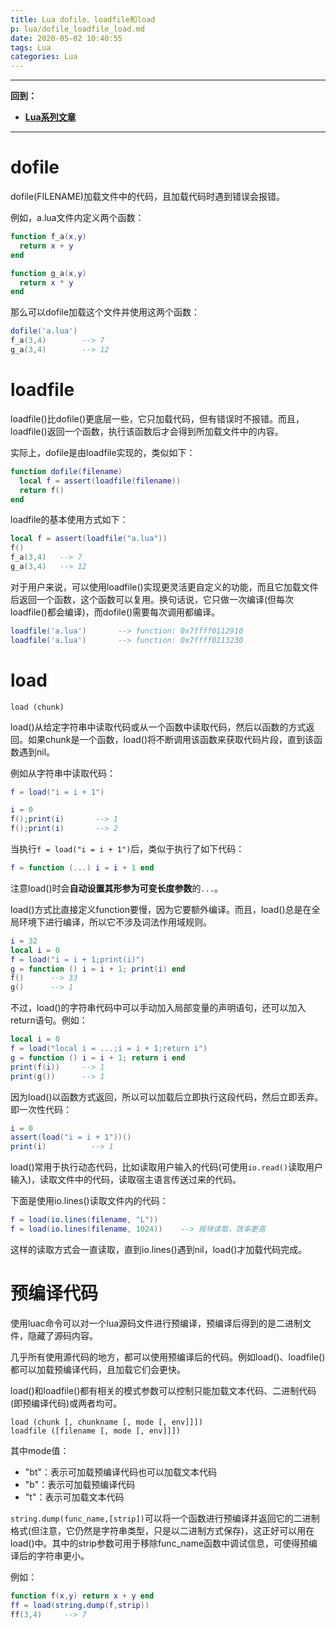 ```yaml
---
title: Lua dofile、loadfile和load
p: lua/dofile_loadfile_load.md
date: 2020-05-02 10:40:55
tags: Lua
categories: Lua
---
```


--------

**回到：**  
- **[Lua系列文章](/lua/index)**  

--------

# dofile

dofile(FILENAME)加载文件中的代码，且加载代码时遇到错误会报错。

例如，a.lua文件内定义两个函数：

```lua
function f_a(x,y)
  return x + y
end

function g_a(x,y)
  return x * y
end
```

那么可以dofile加载这个文件并使用这两个函数：

```lua
dofile('a.lua')
f_a(3,4)        --> 7
g_a(3,4)        --> 12
```

# loadfile

loadfile()比dofile()更底层一些，它只加载代码，但有错误时不报错。而且，loadfile()返回一个函数，执行该函数后才会得到所加载文件中的内容。

实际上，dofile是由loadfile实现的，类似如下：

```lua
function dofile(filename)
  local f = assert(loadfile(filename))
  return f()
end
```

loadfile的基本使用方式如下：

```lua
local f = assert(loadfile("a.lua"))
f()
f_a(3,4)   --> 7
g_a(3,4)   --> 12
```

对于用户来说，可以使用loadfile()实现更灵活更自定义的功能，而且它加载文件后返回一个函数，这个函数可以复用。换句话说，它只做一次编译(但每次loadfile()都会编译)，而dofile()需要每次调用都编译。

```lua
loadfile('a.lua')       --> function: 0x7ffff0112910
loadfile('a.lua')       --> function: 0x7ffff0113230
```

# load

```
load (chunk)
```

load()从给定字符串中读取代码或从一个函数中读取代码，然后以函数的方式返回。如果chunk是一个函数，load()将不断调用该函数来获取代码片段，直到该函数遇到nil。

例如从字符串中读取代码：

```lua
f = load("i = i + 1")

i = 0
f();print(i)       --> 1
f();print(i)       --> 2
```

当执行`f = load("i = i + 1")`后，类似于执行了如下代码：

```lua
f = function (...) i = i + 1 end
```

注意load()时会**自动设置其形参为可变长度参数**的`...`。

load()方式比直接定义function要慢，因为它要额外编译。而且，load()总是在全局环境下进行编译，所以它不涉及词法作用域规则。

```lua
i = 32
local i = 0 
f = load("i = i + 1;print(i)")
g = function () i = i + 1; print(i) end
f()      --> 33
g()      --> 1
```

不过，load()的字符串代码中可以手动加入局部变量的声明语句，还可以加入return语句。例如：

```lua
local i = 0 
f = load("local i = ...;i = i + 1;return i")
g = function () i = i + 1; return i end
print(f(i))     --> 1
print(g())      --> 1
```

因为load()以函数方式返回，所以可以加载后立即执行这段代码，然后立即丢弃。即一次性代码：

```lua
i = 0
assert(load("i = i + 1"))()
print(i)          --> 1
```

load()常用于执行动态代码，比如读取用户输入的代码(可使用`io.read()`读取用户输入)，读取文件中的代码，读取宿主语言传送过来的代码。

下面是使用io.lines()读取文件内的代码：

```lua
f = load(io.lines(filename, "L"))
f = load(io.lines(filename, 1024))    --> 按块读取，效率更高
```

这样的读取方式会一直读取，直到io.lines()遇到nil，load()才加载代码完成。

# 预编译代码

使用luac命令可以对一个lua源码文件进行预编译，预编译后得到的是二进制文件，隐藏了源码内容。

几乎所有使用源代码的地方，都可以使用预编译后的代码。例如load()、loadfile()都可以加载预编译代码，且加载它们会更快。

load()和loadfile()都有相关的模式参数可以控制只能加载文本代码、二进制代码(即预编译代码)或两者均可。

```
load (chunk [, chunkname [, mode [, env]]])
loadfile ([filename [, mode [, env]]])
```

其中mode值：

- "bt"：表示可加载预编译代码也可以加载文本代码  
- "b"：表示可加载预编译代码  
- "t"：表示可加载文本代码  

`string.dump(func_name,[strip])`可以将一个函数进行预编译并返回它的二进制格式(但注意，它仍然是字符串类型，只是以二进制方式保存)，这正好可以用在load()中。其中的strip参数可用于移除func_name函数中调试信息，可使得预编译后的字符串更小。

例如：

```lua
function f(x,y) return x + y end
ff = load(string.dump(f,strip))
ff(3,4)     --> 7
```